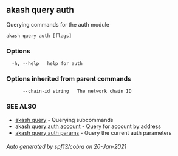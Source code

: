 ## akash query auth

Querying commands for the auth module

```
akash query auth [flags]
```

### Options

```
  -h, --help   help for auth
```

### Options inherited from parent commands

```
      --chain-id string   The network chain ID
```

### SEE ALSO

* [akash query](akash_query.md)	 - Querying subcommands
* [akash query auth account](akash_query_auth_account.md)	 - Query for account by address
* [akash query auth params](akash_query_auth_params.md)	 - Query the current auth parameters

###### Auto generated by spf13/cobra on 20-Jan-2021

